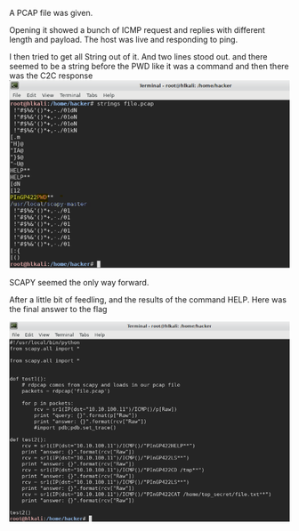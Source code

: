 A PCAP file was given.

Opening it showed a bunch of ICMP request and replies with different length and payload.
The host was live and responding to ping.

I then tried to get all String out of it. And two lines stood out.
and there seemed to be a string before the PWD like it was a command and then there was the C2C response
![](https://github.com/k4nfr3/CTF-writeup/blob/master/2018/Y-NOT-CTF/writeup1.png)


SCAPY seemed the only way forward.

After a little bit of feedling, and the results of the command HELP.
Here was the final answer to the flag

![](https://github.com/k4nfr3/CTF-writeup/blob/master/2018/Y-NOT-CTF/writeup2.png)




